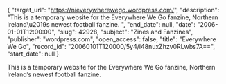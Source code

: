 {
  "target_url": "https://nieverywherewego.wordpress.com/", 
  "description": "This is a temporary website for the Everywhere We Go fanzine, Northern Ireland\u2019s newest football fanzine. ", 
  "end_date": null, 
  "date": "2006-01-01T12:00:00", 
  "slug": 42928, 
  "subject": "Zines and Fanzines", 
  "publisher": "wordpress.com", 
  "open_access": false, 
  "title": "Everywhere We Go", 
  "record_id": "20060101T120000/5y4/l48nuxZhzv0RLwbs7A==", 
  "start_date": null
}

This is a temporary website for the Everywhere We Go fanzine, Northern Ireland’s newest football fanzine. 